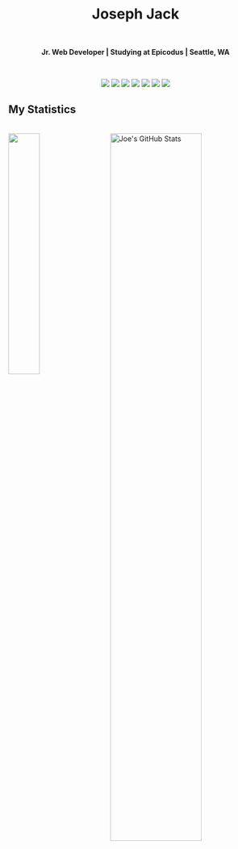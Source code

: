 <h1 align="center">
  <b>Joseph Jack</b>
</h1>
<br>
<p align="center"><b>Jr. Web Developer | Studying at Epicodus | Seattle, WA</b><p>
  <br>


<div align="center">
 
  <img src="https://img.shields.io/badge/-HTML-F0F6FC?style=for-the-badge&logo=html5&logoColor=F0F6FC&labelColor=4EA22F">
  <img src="https://img.shields.io/badge/-CSS-F0F6FC?style=for-the-badge&logo=css3&logoColor=F0F6FC&labelColor=4EA22F">
  <img src="https://img.shields.io/badge/-C Sharp-F0F6FC?style=for-the-badge&logo=csharp&logoColor=F0F6FC&labelColor=4EA22F">
  <img src="https://img.shields.io/badge/-.NET-F0F6FC?style=for-the-badge&logo=dotnet&logoColor=F0F6FC&labelColor=4EA22F">
  <img src="https://img.shields.io/badge/-JavaScript-F0F6FC?style=for-the-badge&logo=javascript&logoColor=F0F6FC&labelColor=4EA22F">
  <img src="https://img.shields.io/badge/-React-F0F6FC?style=for-the-badge&logo=react&logoColor=F0F6FC&labelColor=4EA22F">
  <img src="https://img.shields.io/badge/-GIT-F0F6FC?style=for-the-badge&logo=git&logoColor=F0F6FC&labelColor=4EA22F">
</div>
</p>


## My Statistics
<br>
<a position="left" href="https://github.com/josephwjack/josephwjack">
  <img align="left" img width= 35% src="https://github-readme-stats.vercel.app/api/top-langs/?username=josephwjack&&hide_border=true&title_color=ffffff&text_color=c9cacc&icon_color=2bbc8a&bg_color=0D1117&langs_count=3" />
</a><a position="right" href="https://github.com/josephwjack/josephwjack">
  <img align="right" img width= 60% src="https://github-readme-streak-stats.herokuapp.com?user=josephwjack&hide_border=true&date_format=n%2Fj%5B%2FY%5D&background=0D1117&border=4EA22F&stroke=4EA22F&ring=4EA22F&fire=DD50AE&currStreakNum=F0F6FC&sideNums=F0F6FC&currStreakLabel=F0F6FC&sideLabels=F0F6FC&dates=4EA22F" alt="Joe's GitHub Stats" />
</a>




